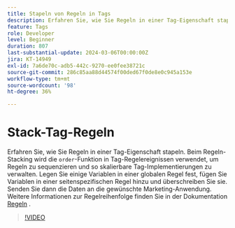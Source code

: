 ```yaml
---
title: Stapeln von Regeln in Tags
description: Erfahren Sie, wie Sie Regeln in einer Tag-Eigenschaft stapeln. Die Regelstapelung nutzt die Reihenfolgefunktion in Tag-Regelereignissen, um Regeln zu sequenzieren, damit Sie skalierbare Tag-Implementierungen verwalten können.
feature: Tags
role: Developer
level: Beginner
duration: 807
last-substantial-update: 2024-03-06T00:00:00Z
jira: KT-14949
exl-id: 7a6de70c-adb5-442c-9270-ee0fee38721c
source-git-commit: 286c85aa88d44574f00ded67f0de8e0c945a153e
workflow-type: tm+mt
source-wordcount: '98'
ht-degree: 36%

---
```


# Stack-Tag-Regeln

Erfahren Sie, wie Sie Regeln in einer Tag-Eigenschaft stapeln. Beim Regeln-Stacking wird die `order`-Funktion in Tag-Regelereignissen verwendet, um Regeln zu sequenzieren und so skalierbare Tag-Implementierungen zu verwalten. Legen Sie einige Variablen in einer globalen Regel fest, fügen Sie Variablen in einer seitenspezifischen Regel hinzu und überschreiben Sie sie. Senden Sie dann die Daten an die gewünschte Marketing-Anwendung. Weitere Informationen zur Regelreihenfolge finden Sie in der Dokumentation [Regeln](https://experienceleague.adobe.com/docs/experience-platform/tags/ui/rules.html?lang=de#rule-ordering) .

>[!VIDEO](https://video.tv.adobe.com/v/3454036/?learn=on&enablevpops&captions=ger)
